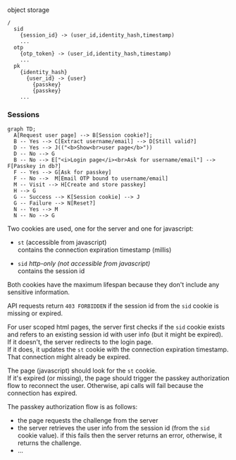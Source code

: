 #

object storage

```
/
  sid
    {session_id} -> (user_id,identity_hash,timestamp)
    ...
  otp
    {otp_token} -> (user_id,identity_hash,timestamp)
    ...  
  pk
    {identity_hash}
      {user_id} -> {user}
        {passkey}
        {passkey}
    ...
```

### Sessions

```mermaid
graph TD;
  A[Request user page] --> B[Session cookie?];
  B -- Yes --> C[Extract username/email] --> D[Still valid?]
  D -- Yes --> J(("<b>Show<br>user page</b>"))
  D -- No --> G
  B -- No --> E["<i>Login page</i><br>Ask for username/email"] --> F[Passkey in db?]
  F -- Yes --> G[Ask for passkey]
  F -- No -->  M[Email OTP bound to username/email]
  M -- Visit --> H[Create and store passkey]
  H --> G
  G -- Success --> K[Session cookie] --> J
  G -- Failure --> N[Reset?]
  N -- Yes --> M
  N -- No --> G
```

Two cookies are used, one for the server and one for javascript:

- `st` (accessible from javascript)<br>
  contains the connection expiration timestamp (millis)

- `sid`
  *http-only (not accessible from javascript)*<br>
  contains the session id

Both cookies have the maximum lifespan because they don't include any sensitive information.

API requests return `403 FORBIDDEN` if the session id from the `sid` cookie is missing or expired.

For user scoped html pages, the server first checks if the `sid` cookie exists and refers to an
existing session id with user info (but it might be expired).<br>
If it doesn't, the server redirects to the login page.<br>
If it does, it updates the `st` cookie with the connection expiration timestamp.
That connection might already be expired.

The page (javascript) should look for the `st` cookie.<br>
If it's expired (or missing), the page should trigger the passkey authorization flow to reconnect
the user. Otherwise, api calls will fail because the connection has expired.

The passkey authorization flow is as follows:

- the page requests the challenge from the server
- the server retrieves the user info from the session id (from the `sid` cookie value).
  if this fails then the server returns an error, otherwise, it returns the challenge.
- ...

